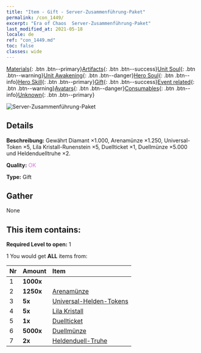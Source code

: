 ```yaml
---
title: "Item - Gift - Server-Zusammenführung-Paket"
permalink: /con_1449/
excerpt: "Era of Chaos  Server-Zusammenführung-Paket"
last_modified_at: 2021-05-18
locale: de
ref: "con_1449.md"
toc: false
classes: wide
---
```

 [Materials](/ItemsDE/){: .btn .btn--primary}[Artifacts](/ItemsDE/Artifacts/){: .btn .btn--success}[Unit Soul](/ItemsDE/UnitSoul/){: .btn .btn--warning}[Unit Awakening](/ItemsDE/UnitAwakening/){: .btn .btn--danger}[Hero Soul](/ItemsDE/HeroSoul/){: .btn .btn--info}[Hero Skill](/ItemsDE/HeroSkill/){: .btn .btn--primary}[Gift](/ItemsDE/Gift/){: .btn .btn--success}[Event related](/ItemsDE/Events/){: .btn .btn--warning}[Avatars](/ItemsDE/Avatars/){: .btn .btn--danger}[Consumables](/ItemsDE/Consumables/){: .btn .btn--info}[Unknown](/ItemsDE/Unknown/){: .btn .btn--primary}

 ![Server-Zusammenführung-Paket](/images/t/i_907063.png)

## Details
 **Beschreibung:** Gewährt Diamant ×1.000, Arenamünze ×1.250, Universal-Token ×5, Lila Kristall-Runenstein ×5, Duellticket ×1, Duellmünze ×5.000 und Heldenduelltruhe ×2.

 **Quality:** <span style="color: #DA70D6">OK</span>

 **Type:** Gift

## Gather

  None

## This item contains:

 **Required Level to open:** 1

 1 You would get **ALL** items  from:

  | Nr | Amount |     Item    |
  |:---|:-------|:------------|
  | 1 |  **1000x** | <i class="fas fa-gem"/> |  | 
  | 2 |  **1250x** | [Arenamünze](/ItemsDE/con_903/) |  | 
  | 3 |  **5x** | [Universal-Helden-Tokens](/ItemsDE/her_358/) |  | 
  | 4 |  **5x** | [Lila Kristall](/ItemsDE/con_720/) |  | 
  | 5 |  **1x** | [Duellticket](/ItemsDE/con_784/) |  | 
  | 6 |  **5000x** | [Duellmünze](/ItemsDE/con_907/) |  | 
  | 7 |  **2x** | [Heldenduell-Truhe](/ItemsDE/con_1008/) |  | 
